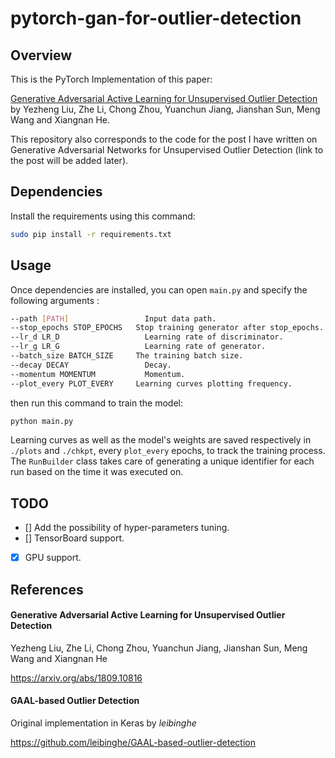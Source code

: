 # pytorch-gan-for-outlier-detection

## Overview

This is the PyTorch Implementation of this paper:

[Generative Adversarial Active Learning for Unsupervised Outlier Detection](https://arxiv.org/abs/1809.10816) by Yezheng Liu, Zhe Li, Chong Zhou, Yuanchun Jiang, Jianshan Sun, Meng Wang and Xiangnan He.

This repository also corresponds to the code for the post I have written on Generative Adversarial Networks for Unsupervised Outlier Detection (link to the post will be added later).

## Dependencies

Install the requirements using this command:

```bash
sudo pip install -r requirements.txt
```

## Usage

Once dependencies are installed, you can open `main.py` and specify the following arguments :

```bash
--path [PATH]         		  Input data path.
--stop_epochs STOP_EPOCHS   Stop training generator after stop_epochs.
--lr_d LR_D           		  Learning rate of discriminator.
--lr_g LR_G           		  Learning rate of generator.
--batch_size BATCH_SIZE     The training batch size.
--decay DECAY         		  Decay.
--momentum MOMENTUM   		  Momentum.
--plot_every PLOT_EVERY     Learning curves plotting frequency.
```
then run this command to train the model:

```bash
python main.py
```
Learning curves as well as the model's weights are saved respectively in `./plots` and `./chkpt`, every `plot_every` epochs, to track the training process. The `RunBuilder` class takes care of generating a unique identifier for each run based on the time it was executed on.

## TODO
- [] Add the possibility of hyper-parameters tuning.
- [] TensorBoard support.
- [x] GPU support.

## References

#### Generative Adversarial Active Learning for Unsupervised Outlier Detection

Yezheng Liu, Zhe Li, Chong Zhou, Yuanchun Jiang, Jianshan Sun, Meng Wang and Xiangnan He

https://arxiv.org/abs/1809.10816

#### GAAL-based Outlier Detection

Original implementation in Keras by *leibinghe*

https://github.com/leibinghe/GAAL-based-outlier-detection
